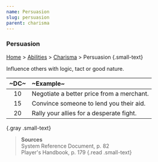 ```yaml
---
name: Persuasion
slug: persuasion
parent: charisma
---
```

### Persuasion
[Home](dm-operations-center) > [Abilities](abilities) > [Charisma](charisma) > Persuasion {.small-text}

Influence others with logic, tact or good nature.

| ~DC~ | ~Example~                                 |
| :--: | :---------------------------------------- |
|  10  | Negotiate a better price from a merchant. |
|  15  | Convince someone to lend you their aid.   |
|  20  | Rally your allies for a desperate fight.  |
{.gray .small-text}

> **Sources** <br/>
> System Reference Document, p. 82<br/>
> Player's Handbook, p. 179
{.read .small-text}


